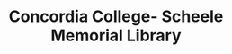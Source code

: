 ---
layout: repo
title: "Concordia College- Scheele Memorial Library"
id: 18942
permalink: repos/18942/
---